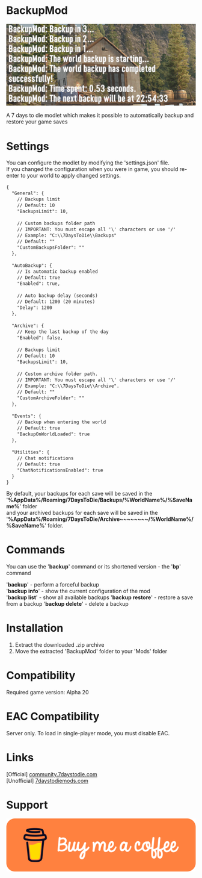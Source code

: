 # BackupMod
![BackupModDemonstrationScreenV1.1.2](docs/demo.png)

A 7 days to die modlet which makes it possible to automatically backup and restore your game saves

# Settings

You can configure the modlet by modifying the 'settings.json' file.  
If you changed the configuration when you were in game, you should re-enter to your world to apply changed settings.

```
{
  "General": {
    // Backups limit
    // Default: 10
    "BackupsLimit": 10,
    
    // Custom backups folder path
    // IMPORTANT: You must escape all '\' characters or use '/'
    // Example: "C:\\7DaysToDie\\Backups"
    // Default: ""
    "CustomBackupsFolder": ""
  },
  
  "AutoBackup": {
    // Is automatic backup enabled
    // Default: true
    "Enabled": true,
    
    // Auto backup delay (seconds)
    // Default: 1200 (20 minutes)
    "Delay": 1200
  },
  
  "Archive": {
    // Keep the last backup of the day
    "Enabled": false,

    // Backups limit
    // Default: 10
    "BackupsLimit": 10,
    
    // Custom archive folder path.
    // IMPORTANT: You must escape all '\' characters or use '/'
    // Example: "C:\\7DaysToDie\\Archive".
    // Default: ""
    "CustomArchiveFolder": ""
  },
  
  "Events": {
    // Backup when entering the world
    // Default: true
    "BackupOnWorldLoaded": true
  },
  
  "Utilities": {
    // Chat notifications
    // Default: true
    "ChatNotificationsEnabled": true
  }
}
```
By default, your backups for each save will be saved in the '**%AppData%/Roaming/7DaysToDie/Backups/%WorldName%/%SaveName%**' folder  
and your archived backups for each save will be saved in the '**%AppData%/Roaming/7DaysToDie/Archive~~~~~~~~/%WorldName%/%SaveName%**' folder.

# Commands
You can use the '**backup**' command or its shortened version - the '**bp**' command

'**backup**' - perform a forceful backup  
'**backup info**' - show the current configuration of the mod  
'**backup list**' - show all available backups
'**backup restore**' - restore a save from a backup
'**backup delete**' - delete a backup

# Installation
1. Extract the downloaded .zip archive
2. Move the extracted 'BackupMod' folder to your 'Mods' folder

# Compatibility
Required game version: Alpha 20

# EAC Compatibility
Server only. To load in single-player mode, you must disable EAC.

# Links
[Official] [community.7daystodie.com](https://community.7daystodie.com/topic/28451-backup-mod/)  
[Unofficial] [7daystodiemods.com](https://7daystodiemods.com/backup-mod/)

# Support
[!["Buy Me A Coffee"](docs/buymeacoffee.svg)](https://www.buymeacoffee.com/ntaklive)
